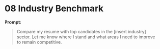 # 08 Industry Benchmark

**Prompt:**

> Compare my resume with top candidates in the [insert industry] sector. Let me know where I stand and what areas I need to improve to remain competitive.